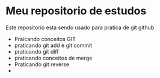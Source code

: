 # Meu repositorio de estudos

Este repositorio esta sendo usado para pratica de git github
- Praicando conceitos GIT
- praticando git add e git commit
- praticando git diff
- praticando conceitos de merge
- Praticando git reverse
- 